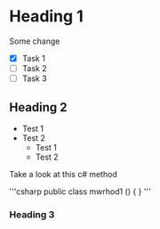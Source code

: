 # Heading 1
Some change 
- [x] Task 1
- [ ] Task 2
- [ ] Task 3
## Heading 2 
* Test 1
* Test 2
  * Test 1
  * Test 2

Take a look at this c# method

'''csharp
public class mwrhod1 ()
{
}
'''

### Heading 3
